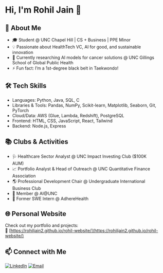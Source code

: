# Hi, I'm Rohil Jain 👋

## 💼 About Me

- 🎓 Student @ UNC Chapel Hill | CS + Business | PPE Minor
- 💡 Passionate about HealthTech VC, AI for good, and sustainable innovation
- 🧠 Currently researching AI models for cancer solutions @ UNC Gillings School of Global Public Health
- ⚡ Fun fact: I’m a 1st-degree black belt in Taekwondo!

## 🛠️ Tech Skills

- Languages: Python, Java, SQL, C
- Libraries & Tools: Pandas, NumPy, Scikit-learn, Matplotlib, Seaborn, Git, PyTorch
- Cloud/Data: AWS (Glue, Lambda, Redshift), PostgreSQL
- Frontend: HTML, CSS, JavaScript, React, Tailwind  
- Backend: Node.js, Express

## 📚 Clubs & Activities

- 🩺 Healthcare Sector Analyst @ UNC Impact Investing Club ($100K AUM)
- 📈 Portfolio Analyst & Head of Outreach @ UNC Quantitative Finance Association
- 🌎 Professional Development Chair @ Undergraduate International Business Club
- 🤖 Member @ AI@UNC
- 💼 Former SWE Intern @ AdhereHealth

## 🌐 Personal Website

Check out my portfolio and projects:  
🔗 [https://rohiljain2.github.io/rohil-website/](https://rohiljain2.github.io/rohil-website/)

## 📫 Connect with Me

[![LinkedIn](https://img.shields.io/badge/LinkedIn-blue?style=flat-square&logo=linkedin&logoColor=white)](https://www.linkedin.com/in/rohil-jain-b5370a28b/)
[![Email](https://img.shields.io/badge/Email-D14836?style=flat-square&logo=gmail&logoColor=white)](mailto:rohil.jain.66@gmail.com)
